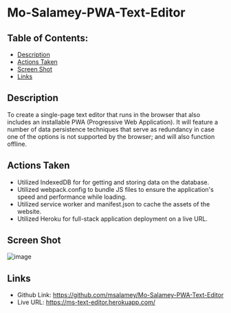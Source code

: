 # Mo-Salamey-PWA-Text-Editor

## Table of Contents: 
* [Description](#description)
* [Actions Taken](#actions-taken)
* [Screen Shot](#screen)
* [Links](#links)

## Description
To create a single-page text editor that runs in the browser that also includes an installable PWA (Progressive Web Application). It will feature a number of data persistence techniques that serve as redundancy in case one of the options is not supported by the browser; and will also function offline.

## Actions Taken
* Utilized IndexedDB for for getting and storing data on the database. 
* Utilized webpack.config to bundle JS files to ensure the application's speed and performance while loading. 
* Utilized service worker and manifest.json to cache the assets of the website. 
* Utilized Heroku for full-stack application deployment on a live URL.  

## Screen Shot

![image](https://user-images.githubusercontent.com/107436206/204155901-491c7ed3-dca2-41db-a56a-58f160601313.png)

 
## Links
* Github Link: https://github.com/msalamey/Mo-Salamey-PWA-Text-Editor
* Live URL: https://ms-text-editor.herokuapp.com/

